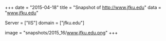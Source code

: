 
+++
date = "2015-04-18"
title = "Snapshot of http://www.jfku.edu"
data = "www.jfku.edu"

Server = ["IIS"]
domain = ["jfku.edu"]

  image = "snapshots/2015_16/www.jfku.edu.png"
+++
#
